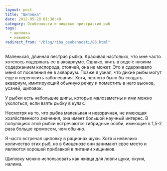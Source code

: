```yaml
---
layout: post
title: "Щиповка"
date: 2012-05-28 01:38:40
category: Особенности и пищевые пристрастия рыб
tags:
  - щиповка
  - наживка
redirect_from: "/blog/riba_osobennosti/83.html"
---
```

Маленькая, длинная пестрая рыбка. Красивая настолько, что мне часто
хотелось подержать ее в аквариуме. Однако, жить в воде с низким
содержанием кислорода, стоячей, она не может. Это и сдерживало меня от
поселения ее в аквариум. Позже я узнал, что дикие рыбы могут еще и
переносить заболевания. Хотя, неплохо было бы создать аквариум,
имитирующий обычную речку и поместить в него вьюнов, усачей, щиповок.

У рыбки есть небольшие шипы, которые малозаметны и ими можно уколоться,
если взять рыбку в кулак.

Несмотря на то, что рыбка маленькая и невзрачная, не имеющая
хозяйственного значения, она имеет большой научный интерес. В популяциях
этой рыбки встречаются гибридные особи, имеющие в 1,5-2 раза больше
хромосом, чем обычно.

Я часто встречал щиповку в рационах щуки. Хотя и невелико количество
этих рыб, но в биоценозе они занимают свое место и являются хорошей
прибавкой в питании хищников.

Щиповку можно использовать как живца для ловли щуки, окуня, налима.
